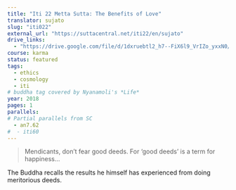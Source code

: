 ```yaml
---
title: "Iti 22 Metta Sutta: The Benefits of Love"
translator: sujato
slug: "iti022"
external_url: "https://suttacentral.net/iti22/en/sujato"
drive_links:
  - "https://drive.google.com/file/d/1dxruebtl2_h7--FiX6l9_VrIZo_yxxN0/view?usp=drivesdk"
course: karma
status: featured
tags:
  - ethics
  - cosmology
  - iti
# buddha tag covered by Nyanamoli's *Life*
year: 2018
pages: 1
parallels:
# Partial parallels from SC
  - an7.62
#  - iti60
---
```


> Mendicants, don’t fear good deeds. For ‘good deeds’ is a term for happiness...

The Buddha recalls the results he himself has experienced from doing meritorious deeds.
